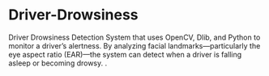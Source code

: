 # Driver-Drowsiness
Driver Drowsiness Detection System that uses OpenCV, Dlib, and Python to monitor a driver’s alertness. By analyzing facial landmarks—particularly the eye aspect ratio (EAR)—the system can detect when a driver is falling asleep or becoming drowsy. .
